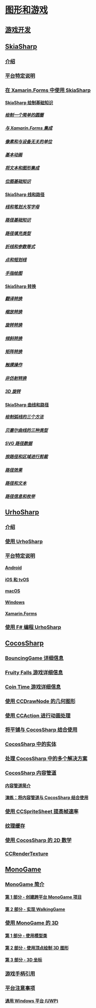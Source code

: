# [图形和游戏](index.yml)
## [游戏开发](game-development/index.md)
## [SkiaSharp](skiasharp/index.md)
### [介绍](skiasharp/introduction.md)
### [平台特定说明](skiasharp/platform.md)



### [在 Xamarin.Forms 中使用 SkiaSharp](~/xamarin-forms/user-interface/graphics/skiasharp/index.md)
#### [SkiaSharp 绘制基础知识](~/xamarin-forms/user-interface/graphics/skiasharp/basics/index.md)
##### [绘制一个简单的圆圈](~/xamarin-forms/user-interface/graphics/skiasharp/basics/circle.md)
##### [与 Xamarin.Forms 集成](~/xamarin-forms/user-interface/graphics/skiasharp/basics/integration.md)
##### [像素和与设备无关的单位](~/xamarin-forms/user-interface/graphics/skiasharp/basics/pixels.md)
##### [基本动画](~/xamarin-forms/user-interface/graphics/skiasharp/basics/animation.md)
##### [将文本和图形集成](~/xamarin-forms/user-interface/graphics/skiasharp/basics/text.md)
##### [位图基础知识](~/xamarin-forms/user-interface/graphics/skiasharp/basics/bitmaps.md)
#### [SkiaSharp 线和路径](~/xamarin-forms/user-interface/graphics/skiasharp/paths/index.md)
##### [线和笔划大写字母](~/xamarin-forms/user-interface/graphics/skiasharp/paths/lines.md)
##### [路径基础知识](~/xamarin-forms/user-interface/graphics/skiasharp/paths/paths.md)
##### [路径填充类型](~/xamarin-forms/user-interface/graphics/skiasharp/paths/fill-types.md)
##### [折线和参数等式](~/xamarin-forms/user-interface/graphics/skiasharp/paths/polylines.md)
##### [点和短划线](~/xamarin-forms/user-interface/graphics/skiasharp/paths/dots.md)
##### [手指绘图](~/xamarin-forms/user-interface/graphics/skiasharp/paths/finger-paint.md)
#### [SkiaSharp 转换](~/xamarin-forms/user-interface/graphics/skiasharp/transforms/index.md)
##### [翻译转换](~/xamarin-forms/user-interface/graphics/skiasharp/transforms/translate.md)
##### [缩放转换](~/xamarin-forms/user-interface/graphics/skiasharp/transforms/scale.md)
##### [旋转转换](~/xamarin-forms/user-interface/graphics/skiasharp/transforms/rotate.md)
##### [倾斜转换](~/xamarin-forms/user-interface/graphics/skiasharp/transforms/skew.md)
##### [矩阵转换](~/xamarin-forms/user-interface/graphics/skiasharp/transforms/matrix.md)
##### [触摸操作](~/xamarin-forms/user-interface/graphics/skiasharp/transforms/touch.md)
##### [非仿射转换](~/xamarin-forms/user-interface/graphics/skiasharp/transforms/non-affine.md)
##### [3D 旋转](~/xamarin-forms/user-interface/graphics/skiasharp/transforms/3d-rotation.md)
#### [SkiaSharp 曲线和路径](~/xamarin-forms/user-interface/graphics/skiasharp/curves/index.md)
##### [绘制弧线的三个方法](~/xamarin-forms/user-interface/graphics/skiasharp/curves/arcs.md)
##### [贝塞尔曲线的三种类型](~/xamarin-forms/user-interface/graphics/skiasharp/curves/beziers.md)
##### [SVG 路径数据](~/xamarin-forms/user-interface/graphics/skiasharp/curves/path-data.md)
##### [按路径和区域进行剪裁](~/xamarin-forms/user-interface/graphics/skiasharp/curves/clipping.md)
##### [路径效果](~/xamarin-forms/user-interface/graphics/skiasharp/curves/effects.md)
##### [路径和文本](~/xamarin-forms/user-interface/graphics/skiasharp/curves/text-paths.md)
##### [路径信息和枚举](~/xamarin-forms/user-interface/graphics/skiasharp/curves/information.md)


## [UrhoSharp](urhosharp/index.md)
### [介绍](urhosharp/introduction.md)
### [使用 UrhoSharp](urhosharp/using.md)
### [平台特定说明](urhosharp/platform/index.md)
#### [Android](urhosharp/platform/android.md)
#### [iOS 和 tvOS](urhosharp/platform/ios.md)
#### [macOS](urhosharp/platform/mac.md)
#### [Windows](urhosharp/platform/windows.md)
#### [Xamarin.Forms](urhosharp/platform/xamarin-forms.md)
### [使用 F# 编程 UrhoSharp](urhosharp/fsharp.md)
## [CocosSharp](cocossharp/index.md)
### [BouncingGame 详细信息](cocossharp/bouncing-game.md)
### [Fruity Falls 游戏详细信息](cocossharp/fruity-falls.md)
### [Coin Time 游戏详细信息](cocossharp/cointime.md)
### [使用 CCDrawNode 的几何图形](cocossharp/ccdrawnode.md)
### [使用 CCAction 进行动画处理](cocossharp/ccaction.md)
### [将平铺与 CocosSharp 结合使用](cocossharp/tiled.md)
### [CocosSharp 中的实体](cocossharp/entities.md)
### [处理 CocosSharp 中的多个解决方案](cocossharp/resolutions.md)
### [CocosSharp 内容管道](cocossharp/content-pipeline/index.md)
#### [内容管道简介](cocossharp/content-pipeline/introduction.md)
#### [演练：将内容管道与 CocosSharp 结合使用](cocossharp/content-pipeline/walkthrough.md)
### [使用 CCSpriteSheet 提高帧速率](cocossharp/ccspritesheet.md)
### [纹理缓存](cocossharp/texture-cache.md)
### [使用 CocosSharp 的 2D 数学](cocossharp/math.md)
### [CCRenderTexture](cocossharp/ccrendertexture.md)
## [MonoGame](monogame/index.md)
### [MonoGame 简介](monogame/introduction/index.md)
#### [第 1 部分 - 创建跨平台 MonoGame 项目](monogame/introduction/part1.md)
#### [第 2 部分 - 实现 WalkingGame](monogame/introduction/part2.md)
### [使用 MonoGame 的 3D](monogame/3d/index.md)
#### [第 1 部分 - 使用模型类](monogame/3d/part1.md)
#### [第 2 部分 - 使用顶点绘制 3D 图形](monogame/3d/part2.md)
#### [第 3 部分 - 3D 坐标](monogame/3d/part3.md)
### [游戏手柄引用](monogame/input.md)
### [平台注意事项](monogame/platforms/index.md)
#### [通用 Windows 平台 (UWP)](monogame/platforms/uwp.md)
